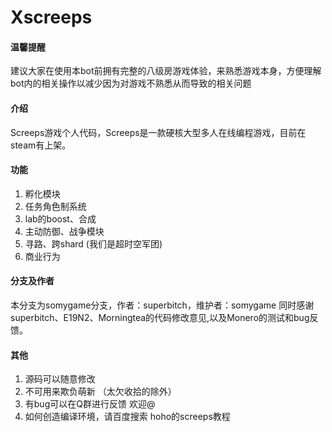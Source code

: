 # Xscreeps

#### 温馨提醒
建议大家在使用本bot前拥有完整的八级房游戏体验，来熟悉游戏本身，方便理解bot内的相关操作以减少因为对游戏不熟悉从而导致的相关问题

#### 介绍
Screeps游戏个人代码，Screeps是一款硬核大型多人在线编程游戏，目前在steam有上架。

#### 功能
1.  孵化模块
2.  任务角色制系统
4.  lab的boost、合成
5.  主动防御、战争模块
6.  寻路、跨shard (我们是超时空军团)
7.  商业行为

#### 分支及作者
本分支为somygame分支，作者：superbitch，维护者：somygame
同时感谢superbitch、E19N2、Morningtea的代码修改意见,以及Monero的测试和bug反馈。

#### 其他
1. 源码可以随意修改
2. 不可用来欺负萌新 （太欠收拾的除外）
3. 有bug可以在Q群进行反馈 欢迎@
4. 如何创造编译环境，请百度搜索 hoho的screeps教程


